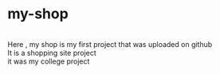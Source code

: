 # my-shop
<br>
Here , my shop is my first project that was uploaded on github <br>
It is a shopping site project <br>
it was my college project
